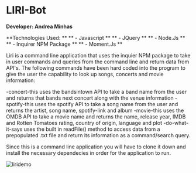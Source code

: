 # LIRI-Bot

**Developer: Andrea Minhas**

**Technologies Used: **
** - Javascript **
** - JQuery **
** - Node.Js **
** - Inquirer NPM Package **
** - Moment.Js **

Liri is a command line application that uses the inquier NPM package to take in user commands and queries from the command line and return data from API's. The following commands have been hard coded into the program to give the user the capability to look up songs, concerts and movie information:

-concert-this	uses the bandsintown API to take a band name from the user and returns that bands next concert along with the venue information
-spotify-this	uses the spotify API to take a song name from the user and returns the artist, song name, spotify-link and album
-movie-this	uses the OMDB API to take a movie name and returns the name, release year, IMDB and Rotten Tomatoes rating, country of origin, language and plot
-do-what-it-says uses the built in readFile() method to access data from a prepopulated .txt file and return its information as a command/search query.

Since this is a command line application you will have to clone it down and install the necessary dependecies in order for the application to run. 

![liridemo](https://user-images.githubusercontent.com/44379703/53207645-e1a00400-35f9-11e9-8b48-a762895a13d7.gif)

